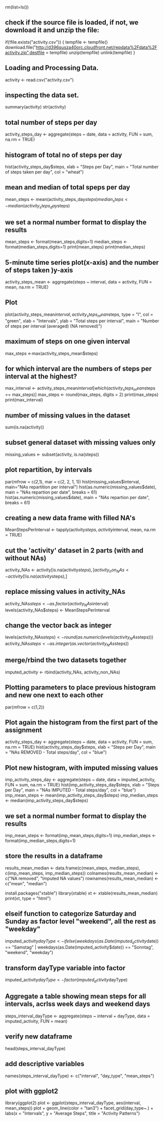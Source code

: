 rm(list=ls())
 
## check if the source file is loaded, if not, we download it and unzip the file:

if(!file.exists("activity.csv")) {
  tempfile <- tempfile()
  download.file("http://d396qusza40orc.cloudfront.net/repdata%2Fdata%2Factivity.zip",destfile = tempfile)
  unzip(tempfile)
  unlink(tempfile)
}

## Loading and Processing Data. 

activity <- read.csv("activity.csv")

## inspecting the data set. 

summary(activity)
str(activity)

## total number of steps per day

activity_steps_day <- aggregate(steps ~ date, data = activity, FUN = sum, na.rm = TRUE)

## histogram of total no of steps per day

hist(activity_steps_day$steps, xlab = "Steps per Day", main = "Total number of steps taken per day", col = "wheat")

## mean and median of total speps per day

mean_steps <- mean(activity_steps_day$steps)
median_steps <- median(activity_steps_day$steps)

## we set a normal number format to display the results

mean_steps <- format(mean_steps,digits=1)
median_steps <- format(median_steps,digits=1)
print(mean_steps)
print(median_steps)

## 5-minute time series plot(x-axis) and the number of steps taken )y-axis

activity_steps_mean <- aggregate(steps ~ interval, data = activity, FUN = mean, na.rm = TRUE)

## Plot

plot(activity_steps_mean$interval, activity_steps_mean$steps, type = "l", col = "green", xlab = "Intervals", ylab = "Total steps per interval", main = "Number of steps per interval (averaged) (NA removed)")

## maximum of steps on one given interval

max_steps <-max(activity_steps_mean$steps)

## for which interval are the numbers of steps per interval at the highest?

max_interval <- activity_steps_mean$interval[which(activity_steps_mean$steps == max_steps)]
max_steps <- round(max_steps, digits = 2)
print(max_steps)
print(max_interval)

## number of missing values in the dataset

sum(is.na(activity))

## subset general dataset with missing values only

missing_values <- subset(activity, is.na(steps))

## plot repartition, by intervals

par(mfrow = c(2,1), mar = c(2, 2, 1, 1))
hist(missing_values$interval, main="NAs repartition per interval")
hist(as.numeric(missing_values$date), main = "NAs repartion per date", breaks = 61)
hist(as.numeric(missing_values$date), main = "NAs repartion per date", breaks = 61)

## creating a new data frame with filled NA's

MeanStepsPerInterval <- tapply(activity$steps, activity$interval, mean, na.rm = TRUE)

## cut the 'activity' dataset in 2 parts (with and without NAs)

activity_NAs <- activity[is.na(activity$steps),]
activity_non_NAs <- activity[!is.na(activity$steps),]

## replace missing values in activity_NAs

activity_NAs$steps <- as.factor(activity_NAs$interval)
levels(activity_NAs$steps) <- MeanStepsPerInterval

## change the vector back as integer

levels(activity_NAs$steps) <- round(as.numeric(levels(activity_NAs$steps)))
activity_NAs$steps <- as.integer(as.vector(activity_NAs$steps))

## merge/rbind the two datasets together

imputed_activity <- rbind(activity_NAs, activity_non_NAs)

## Plotting parameters to place previous histogram and new one next to each other

par(mfrow = c(1,2))

## Plot again the histogram from the first part of the assignment

activity_steps_day <- aggregate(steps ~ date, data = activity, FUN = sum, na.rm = TRUE)
hist(activity_steps_day$steps, xlab = "Steps per Day", main = "NAs REMOVED - Total steps/day", col = "blue")

## Plot new histogram, with imputed missing values

imp_activity_steps_day <- aggregate(steps ~ date, data = imputed_activity, FUN = sum, na.rm = TRUE)
hist(imp_activity_steps_day$steps, xlab = "Steps per Day", main = "NAs IMPUTED - Total steps/day", col = "blue")
imp_mean_steps <- mean(imp_activity_steps_day$steps)
imp_median_steps <- median(imp_activity_steps_day$steps)

## we set a normal number format to display the results

imp_mean_steps <- format(imp_mean_steps,digits=1)
imp_median_steps <- format(imp_median_steps,digits=1)

## store the results in a dataframe

results_mean_median <- data.frame(c(mean_steps, median_steps), c(imp_mean_steps, imp_median_steps))
colnames(results_mean_median) <- c("NA removed", "Imputed NA values")
rownames(results_mean_median) <- c("mean", "median")


install.packages("xtable")
library(xtable)
xt <- xtable(results_mean_median)
print(xt, type  = "html")

## elseif function to categorize Saturday and Sunday as factor level "weekend", all the rest as "weekday"

imputed_activity$dayType <- ifelse(weekdays(as.Date(imputed_activity$date)) == "Samstag" | weekdays(as.Date(imputed_activity$date)) == "Sonntag", "weekend", "weekday")

## transform dayType variable into factor

imputed_activity$dayType <- factor(imputed_activity$dayType)

## Aggregate a table showing mean steps for all intervals, acrlss week days and weekend days

steps_interval_dayType <- aggregate(steps ~ interval + dayType, data = imputed_activity, FUN = mean)

## verify new dataframe 

head(steps_interval_dayType)

## add descriptive variables

names(steps_interval_dayType) <- c("interval", "day_type", "mean_steps")

## plot with ggplot2

library(ggplot2)
plot <- ggplot(steps_interval_dayType, aes(interval, mean_steps))
plot + geom_line(color = "tan3") + facet_grid(day_type~.) + labs(x = "Intervals", y = "Average Steps", title = "Activity Patterns")